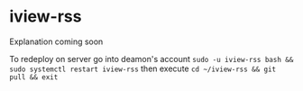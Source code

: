 # iview-rss
Explanation coming soon

To redeploy on server go into deamon's account `sudo -u iview-rss bash && sudo systemctl restart iview-rss` then execute `cd ~/iview-rss && git pull && exit`
